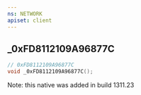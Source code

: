 ```yaml
---
ns: NETWORK
apiset: client
---
```

## _0xFD8112109A96877C

```c
// 0xFD8112109A96877C
void _0xFD8112109A96877C();
```

Note: this native was added in build 1311.23




